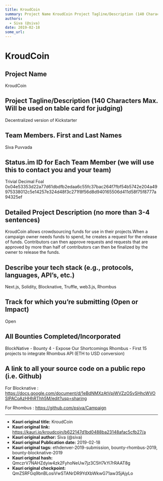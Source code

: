 ```yaml
---
title: KroudCoin
summary: Project Name KroudCoin Project Tagline/Description (140 Characters Max. Will be used on table card for judging) Decentralized version of Kickstarter Team Members. First and Last Names Siva Puvvada Status.im ID for Each Team Member (we will use this to contact you and your team) Trivial Decimal Foal 0x04e53353d22a77d61dbdfb2edaa6c55fc37bac264f7fbf54b5742e204a49975338012c5e14257e324d48f3c271f8f56d8d940165506d411d58f75f8777a94325ef Detailed Project Description (no more than 3-4 sentences) KroudCoin
authors:
  - Siva (@siva)
date: 2019-02-18
some_url: 
---
```


# KroudCoin


## Project Name
KroudCoin

## Project Tagline/Description (140 Characters Max. Will be used on table card for judging)
Decentralized version of Kickstarter

## Team Members. First and Last Names
Siva Puvvada

## Status.im ID for Each Team Member (we will use this to contact you and your team)
Trivial Decimal Foal
0x04e53353d22a77d61dbdfb2edaa6c55fc37bac264f7fbf54b5742e204a49975338012c5e14257e324d48f3c271f8f56d8d940165506d411d58f75f8777a94325ef

## Detailed Project Description (no more than 3-4 sentences)
KroudCoin allows crowdsourcing funds for use in their projects.When a campaign owner needs funds to spend, he creates a request for the release of funds. Contributors can then approve requests and requests that are approved by more than half of contributors can then be finalized by the owner to release the funds.

## Describe your tech stack (e.g., protocols, languages, API’s, etc.)
Next.js, Solidity, Blocknative, Truffle, web3.js, Rhombus

## Track for which you’re submitting (Open or Impact)
Open

## All Bounties Completed/Incorporated
BlockNative - Bounty 4 - Expose Our Shortcomings
Rhombus - First 15 projects to integrate Rhombus API (ETH to USD conversion)

## A link to all your source code on a public repo (i.e. Github)
For Blocknative :
https://docs.google.com/document/d/1eBdNMXzAtVpjWVZzOSvSHhcWVOSlPACoAzHHhRThh5M/edit?usp=sharing

For Rhombus :
https://github.com/psiva/Campaign






---

- **Kauri original title:** KroudCoin
- **Kauri original link:** https://kauri.io/kroudcoin/b622147d1bd0488ba23148afac5cfb27/a
- **Kauri original author:** Siva (@siva)
- **Kauri original Publication date:** 2019-02-18
- **Kauri original tags:** ethdenver-2019-submission, bounty-rhombus-2019, bounty-blocknative-2019
- **Kauri original hash:** QmczrV7NAHZdyiw4zk2FyhoNeUw7jz3C5H7kYi7rRAAT8g
- **Kauri original checkpoint:** QmZSRFGq9bnBLosiVwSTANrDR9YdXbWkwG71aw35jAjyLo



